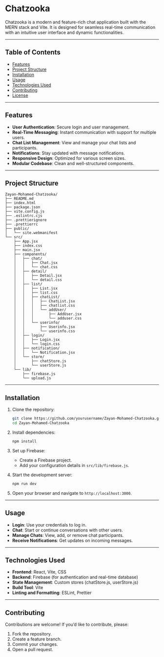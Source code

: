 # Chatzooka

Chatzooka is a modern and feature-rich chat application built with the MERN stack and Vite. It is designed for seamless real-time communication with an intuitive user interface and dynamic functionalities.

---

## Table of Contents
- [Features](#features)
- [Project Structure](#project-structure)
- [Installation](#installation)
- [Usage](#usage)
- [Technologies Used](#technologies-used)
- [Contributing](#contributing)
- [License](#license)

---

## Features
- **User Authentication**: Secure login and user management.
- **Real-Time Messaging**: Instant communication with support for multiple users.
- **Chat List Management**: View and manage your chat lists and participants.
- **Notifications**: Stay updated with message notifications.
- **Responsive Design**: Optimized for various screen sizes.
- **Modular Codebase**: Clean and well-structured components.

---

## Project Structure

```
Zayan-Mohamed-Chatzooka/
├── README.md
├── index.html
├── package.json
├── vite.config.js
├── .eslintrc.cjs
├── .prettierignore
├── .prettierrc
├── public/
│   └── site.webmanifest
└── src/
    ├── App.jsx
    ├── index.css
    ├── main.jsx
    ├── components/
    │   ├── chat/
    │   │   ├── Chat.jsx
    │   │   └── chat.css
    │   ├── detail/
    │   │   ├── Detail.jsx
    │   │   └── detail.css
    │   ├── list/
    │   │   ├── List.jsx
    │   │   ├── list.css
    │   │   ├── chatList/
    │   │   │   ├── ChatList.jsx
    │   │   │   ├── chatlist.css
    │   │   │   └── addUser/
    │   │   │       ├── AddUser.jsx
    │   │   │       └── adduser.css
    │   │   └── userinfo/
    │   │       ├── Userinfo.jsx
    │   │       └── userinfo.css
    │   ├── login/
    │   │   ├── Login.jsx
    │   │   └── login.css
    │   ├── notification/
    │   │   └── Notification.jsx
    │   └── store/
    │       ├── chatStore.js
    │       └── userStore.js
    └── lib/
        ├── firebase.js
        └── upload.js
```

---

## Installation

1. Clone the repository:
   ```bash
   git clone https://github.com/yourusername/Zayan-Mohamed-Chatzooka.git
   cd Zayan-Mohamed-Chatzooka
   ```

2. Install dependencies:
   ```bash
   npm install
   ```

3. Set up Firebase:
   - Create a Firebase project.
   - Add your configuration details in `src/lib/firebase.js`.

4. Start the development server:
   ```bash
   npm run dev
   ```

5. Open your browser and navigate to `http://localhost:3000`.

---

## Usage
- **Login**: Use your credentials to log in.
- **Chat**: Start or continue conversations with other users.
- **Manage Chats**: View, add, or remove chat participants.
- **Receive Notifications**: Get updates on incoming messages.

---

## Technologies Used
- **Frontend**: React, Vite, CSS
- **Backend**: Firebase (for authentication and real-time database)
- **State Management**: Custom stores (chatStore.js, userStore.js)
- **Build Tool**: Vite
- **Linting and Formatting**: ESLint, Prettier

---

## Contributing
Contributions are welcome! If you’d like to contribute, please:
1. Fork the repository.
2. Create a feature branch.
3. Commit your changes.
4. Open a pull request.


